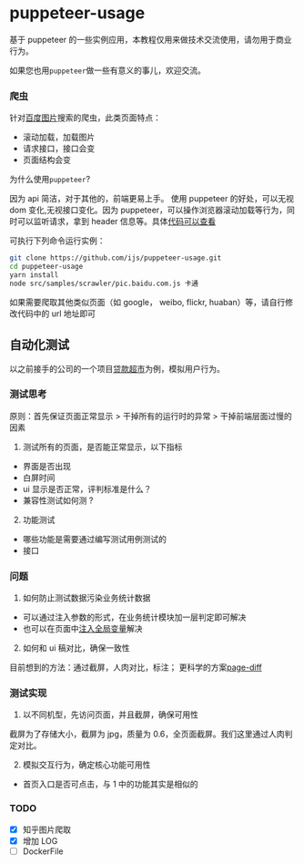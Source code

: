 # puppeteer-usage

基于 puppeteer 的一些实例应用，本教程仅用来做技术交流使用，请勿用于商业行为。

如果您也用`puppeteer`做一些有意义的事儿，欢迎交流。

### 爬虫

针对[百度图片](https://pic.baidu.com/)搜索的爬虫，此类页面特点：

- 滚动加载，加载图片
- 请求接口，接口会变
- 页面结构会变

为什么使用`puppeteer`?

因为 api 简洁，对于其他的，前端更易上手。
使用 puppeteer 的好处，可以无视 dom 变化,无视接口变化。因为 puppeteer，可以操作浏览器滚动加载等行为，同时可以监听请求，拿到 header 信息等。具体[代码可以查看](https://github.com/ijs/puppeteer-usage/blob/master/src/samples/scrawler/pic.baidu.com.js#L20-L27)

可执行下列命令运行实例：

```bash
git clone https://github.com/ijs/puppeteer-usage.git
cd puppeteer-usage
yarn install
node src/samples/scrawler/pic.baidu.com.js 卡通
```

如果需要爬取其他类似页面（如 google， weibo, flickr, huaban）等，请自行修改代码中的 url 地址即可

## 自动化测试

以之前接手的公司的一个项目[贷款超市](http://i.houmifin.com/loan/index)为例，模拟用户行为。

### 测试思考

原则：首先保证页面正常显示 > 干掉所有的运行时的异常 > 干掉前端层面过慢的因素

1. 测试所有的页面，是否能正常显示，以下指标

- 界面是否出现
- 白屏时间
- ui 显示是否正常，评判标准是什么？
- 兼容性测试如何测 ?

2. 功能测试

- 哪些功能是需要通过编写测试用例测试的
- 接口

### 问题

1. 如何防止测试数据污染业务统计数据

- 可以通过注入参数的形式，在业务统计模块加一层判定即可解决
- 也可以在页面中[注入全局变量](https://github.com/GoogleChrome/puppeteer/blob/master/examples/detect-sniff.js)解决

2. 如何和 ui 稿对比，确保一致性

目前想到的方法：通过截屏，人肉对比，标注； 更科学的方案[page-diff](https://github.com/fouber/page-diff)

### 测试实现

1. 以不同机型，先访问页面，并且截屏，确保可用性

截屏为了存储大小，截屏为 jpg，质量为 0.6，全页面截屏。我们这里通过人肉判定对比。

2. 模拟交互行为，确定核心功能可用性

- 首页入口是否可点击，与 1 中的功能其实是相似的

### TODO

- [x] 知乎图片爬取
- [x] 增加 LOG
- [ ] DockerFile
